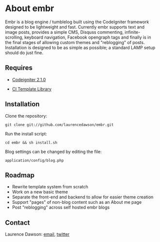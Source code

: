 # About embr

Embr is a blog engine / tumblelog built using the CodeIgniter framework designed to be lightweight and fast. Currently embr supports text and image posts, provides a simple CMS, Disquss commenting, infinite-scrolling, keyboard navigation, Facebook opengraph tags and finally is in the final stages of allowing custom themes and "reblogging" of posts. Installation is designed to be as simple as possible; a standard LAMP setup should do just fine. 

## Requires

* [Codeigniter 2.1.0](http://codeigniter.com/download_files/reactor/CodeIgniter_2.1.0.zip)

* [CI Template Library](http://williamsconcepts.com/ci/codeigniter/libraries/template/)

## Installation

Clone the repository:

	git clone git://github.com/laurencedawson/embr.git

Run the install script:

	cd embr && sh install.sh

Blog settings can be changed by editing the file:

	application/config/blog.php

## Roadmap

- Rewrite template system from scratch
- Work on a new basic theme
- Separate the front-end and backend to allow for easier theme creation
- Support "pages" of non-blog content such as an About me page
- Post "reblogging" across self hosted embr blogs


## Contact

Laurence Dawson: [email](mailto:contact@laurencedawson.com), [twitter](http://twitter.com/#!/loljdawson)
